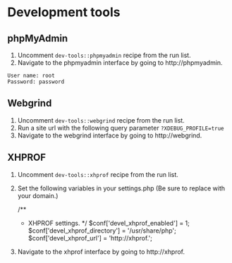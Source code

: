# Development tools

## phpMyAdmin

1. Uncomment ```dev-tools::phpmyadmin``` recipe from the run list.
2. Navigate to the phpmyadmin interface by going to http://phpmyadmin.<host>

```
User name: root
Password: password
```

## Webgrind

1. Uncomment ```dev-tools::webgrind``` recipe from the run list.
2. Run a site url with the following query parameter ```?XDEBUG_PROFILE=true```
3. Navigate to the webgrind interface by going to http://webgrind.<host>

## XHPROF

1. Uncomment ```dev-tools::xhprof``` recipe from the run list.
2. Set the following variables in your settings.php (Be sure to replace <host> with your domain.)

    /**
     * XHPROF settings.
     */
    $conf['devel_xhprof_enabled'] = 1;
    $conf['devel_xhprof_directory'] = '/usr/share/php';
    $conf['devel_xhprof_url'] = 'http://xhprof.<host>';

3. Navigate to the xhprof interface by going to http://xhprof.<host>
